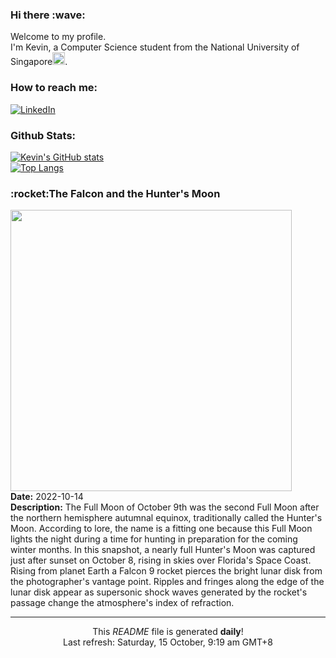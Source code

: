 <h3>Hi there :wave:</h3>

Welcome to my profile.   
I'm Kevin, a Computer Science student from the National University of Singapore<img src="https://img.icons8.com/color/96/000000/singapore-circular.png" width="20px"/>.</p>

<h3>How to reach me: </h3>
<a href="https://www.linkedin.com/in/kevin-foong/"><img alt="LinkedIn" src="https://img.shields.io/badge/linkedin-%230077B5.svg?&style=for-the-badge&logo=linkedin&logoColor=white" /></a> 

<h3>Github Stats: </h3> 

[![Kevin's GitHub stats](https://github-readme-stats.vercel.app/api?username=kevin9foong&theme=tokyonight)](https://github.com/anuraghazra/github-readme-stats) <br/>
[![Top Langs](https://github-readme-stats.vercel.app/api/top-langs/?username=kevin9foong&layout=compact&theme=tokyonight)](https://github.com/anuraghazra/github-readme-stats)

<h3>:rocket:The Falcon and the Hunter&#39;s Moon</h3> 
<img width="450" src="https:&#x2F;&#x2F;apod.nasa.gov&#x2F;apod&#x2F;image&#x2F;2210&#x2F;2T2A3056.jpg" /><br/>
<b>Date:</b> 2022-10-14<br/>
<b>Description:</b> The Full Moon of October 9th was the second Full Moon after the northern hemisphere autumnal equinox, traditionally called the Hunter&#39;s Moon. According to lore, the name is a fitting one because this Full Moon lights the night during a time for hunting in preparation for the coming winter months. In this snapshot, a nearly full Hunter&#39;s Moon was captured just after sunset on October 8, rising in skies over Florida&#39;s Space Coast. Rising from planet Earth a Falcon 9 rocket pierces the bright lunar disk from the photographer&#39;s vantage point. Ripples and fringes along the edge of the lunar disk appear as supersonic shock waves generated by the rocket&#39;s passage change the atmosphere&#39;s index of refraction.<br/>

------------
<p align="center">This <i>README</i> file is generated <b>daily</b>!</br>
Last refresh: Saturday, 15 October, 9:19 am GMT+8<br />